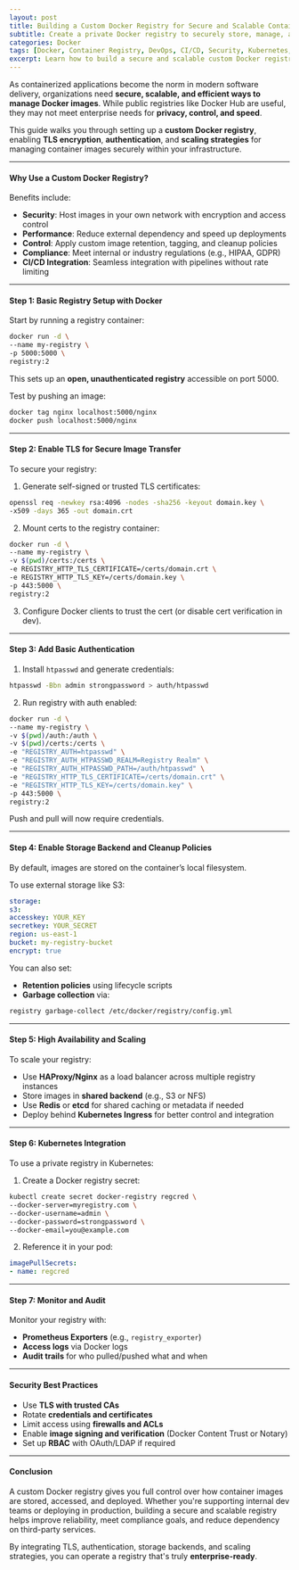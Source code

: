 ```yaml
---
layout: post
title: Building a Custom Docker Registry for Secure and Scalable Container Management
subtitle: Create a private Docker registry to securely store, manage, and distribute container images across environments
categories: Docker
tags: [Docker, Container Registry, DevOps, CI/CD, Security, Kubernetes, Image Management]
excerpt: Learn how to build a secure and scalable custom Docker registry to manage container images in enterprise environments. Explore setup, TLS configuration, authentication, and high availability.
---
```

As containerized applications become the norm in modern software delivery, organizations need **secure, scalable, and efficient ways to manage Docker images**. While public registries like Docker Hub are useful, they may not meet enterprise needs for **privacy, control, and speed**.

This guide walks you through setting up a **custom Docker registry**, enabling **TLS encryption**, **authentication**, and **scaling strategies** for managing container images securely within your infrastructure.

---

#### Why Use a Custom Docker Registry?

Benefits include:

- **Security**: Host images in your own network with encryption and access control
- **Performance**: Reduce external dependency and speed up deployments
- **Control**: Apply custom image retention, tagging, and cleanup policies
- **Compliance**: Meet internal or industry regulations (e.g., HIPAA, GDPR)
- **CI/CD Integration**: Seamless integration with pipelines without rate limiting

---

#### Step 1: Basic Registry Setup with Docker

Start by running a registry container:

```bash
docker run -d \
--name my-registry \
-p 5000:5000 \
registry:2
```

This sets up an **open, unauthenticated registry** accessible on port 5000.

Test by pushing an image:

```bash
docker tag nginx localhost:5000/nginx
docker push localhost:5000/nginx
```

---

#### Step 2: Enable TLS for Secure Image Transfer

To secure your registry:

1. Generate self-signed or trusted TLS certificates:

```bash
openssl req -newkey rsa:4096 -nodes -sha256 -keyout domain.key \
-x509 -days 365 -out domain.crt
```

2. Mount certs to the registry container:

```bash
docker run -d \
--name my-registry \
-v $(pwd)/certs:/certs \
-e REGISTRY_HTTP_TLS_CERTIFICATE=/certs/domain.crt \
-e REGISTRY_HTTP_TLS_KEY=/certs/domain.key \
-p 443:5000 \
registry:2
```

3. Configure Docker clients to trust the cert (or disable cert verification in dev).

---

#### Step 3: Add Basic Authentication

1. Install `htpasswd` and generate credentials:

```bash
htpasswd -Bbn admin strongpassword > auth/htpasswd
```

2. Run registry with auth enabled:

```bash
docker run -d \
--name my-registry \
-v $(pwd)/auth:/auth \
-v $(pwd)/certs:/certs \
-e "REGISTRY_AUTH=htpasswd" \
-e "REGISTRY_AUTH_HTPASSWD_REALM=Registry Realm" \
-e "REGISTRY_AUTH_HTPASSWD_PATH=/auth/htpasswd" \
-e "REGISTRY_HTTP_TLS_CERTIFICATE=/certs/domain.crt" \
-e "REGISTRY_HTTP_TLS_KEY=/certs/domain.key" \
-p 443:5000 \
registry:2
```

Push and pull will now require credentials.

---

#### Step 4: Enable Storage Backend and Cleanup Policies

By default, images are stored on the container’s local filesystem.

To use external storage like S3:

```yaml
storage:
s3:
accesskey: YOUR_KEY
secretkey: YOUR_SECRET
region: us-east-1
bucket: my-registry-bucket
encrypt: true
```

You can also set:
- **Retention policies** using lifecycle scripts
- **Garbage collection** via:

```bash
registry garbage-collect /etc/docker/registry/config.yml
```

---

#### Step 5: High Availability and Scaling

To scale your registry:

- Use **HAProxy/Nginx** as a load balancer across multiple registry instances
- Store images in **shared backend** (e.g., S3 or NFS)
- Use **Redis** or **etcd** for shared caching or metadata if needed
- Deploy behind **Kubernetes Ingress** for better control and integration

---

#### Step 6: Kubernetes Integration

To use a private registry in Kubernetes:

1. Create a Docker registry secret:

```bash
kubectl create secret docker-registry regcred \
--docker-server=myregistry.com \
--docker-username=admin \
--docker-password=strongpassword \
--docker-email=you@example.com
```

2. Reference it in your pod:

```yaml
imagePullSecrets:
- name: regcred
  ```

---

#### Step 7: Monitor and Audit

Monitor your registry with:

- **Prometheus Exporters** (e.g., `registry_exporter`)
- **Access logs** via Docker logs
- **Audit trails** for who pulled/pushed what and when

---

#### Security Best Practices

- Use **TLS with trusted CAs**
- Rotate **credentials and certificates**
- Limit access using **firewalls and ACLs**
- Enable **image signing and verification** (Docker Content Trust or Notary)
- Set up **RBAC** with OAuth/LDAP if required

---

#### Conclusion

A custom Docker registry gives you full control over how container images are stored, accessed, and deployed. Whether you're supporting internal dev teams or deploying in production, building a secure and scalable registry helps improve reliability, meet compliance goals, and reduce dependency on third-party services.

By integrating TLS, authentication, storage backends, and scaling strategies, you can operate a registry that's truly **enterprise-ready**.
